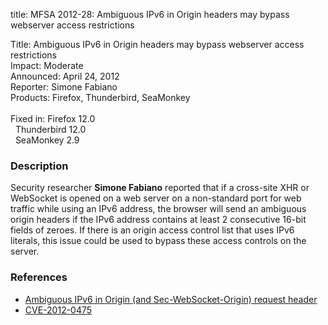 title: MFSA 2012-28: Ambiguous IPv6 in Origin headers may bypass webserver access restrictions

<p>
<span class="label">Title:</span>      Ambiguous IPv6 in Origin headers may
bypass webserver access restrictions<br/>
<span class="label">Impact:</span>     Moderate<br/>
<span class="label">Announced:</span>  April 24, 2012<br/>
<span class="label">Reporter:</span>   Simone Fabiano<br/>
<span class="label">Products:</span>   Firefox, Thunderbird, SeaMonkey<br/>
<br/>
<span class="label">Fixed in:</span>   Firefox 12.0<br/>
<span class="label">&#160;</span>      Thunderbird 12.0<br/>
<span class="label">&#160;</span>      SeaMonkey 2.9<br/>
</p>


<h3>Description</h3>

<p>Security researcher <strong>Simone Fabiano</strong> reported that if a
cross-site XHR or WebSocket is opened on a web server on a non-standard port for
web traffic while using an IPv6 address, the browser will send an ambiguous
origin headers if the IPv6 address contains at least 2 consecutive 16-bit fields
of zeroes. If there is an origin access control list that uses IPv6 literals,
this issue could be used to bypass these access controls on the server.
</p>


<h3>References</h3>

<ul>
  <li><a href="https://bugzilla.mozilla.org/show_bug.cgi?id=694576">
      Ambiguous IPv6 in Origin (and Sec-WebSocket-Origin) request
header</a></li>
  <li><a href="http://cve.mitre.org/cgi-bin/cvename.cgi?name=CVE-2012-0475" class="ex-ref">CVE-2012-0475</a></li>
</ul>



